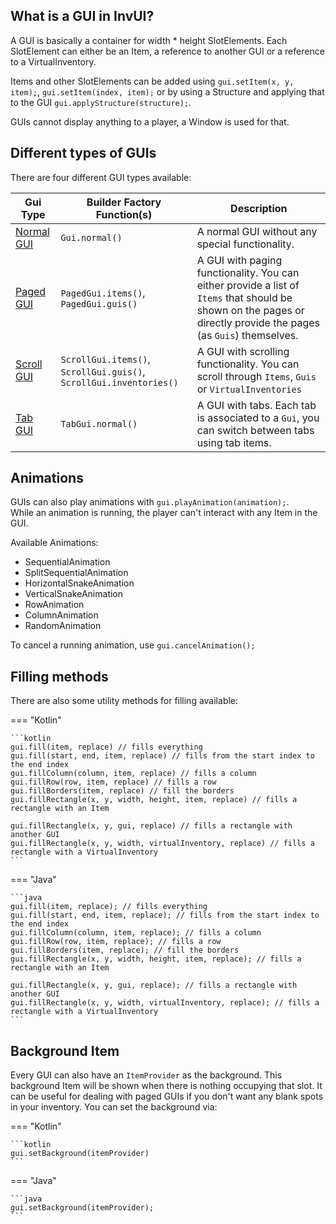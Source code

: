 ## What is a GUI in InvUI?

A GUI is basically a container for width * height SlotElements.
Each SlotElement can either be an Item, a reference to another GUI or a reference to a VirtualInventory.

Items and other SlotElements can be added using `gui.setItem(x, y, item);`, `gui.setItem(index, item);` or by using a Structure and applying that to the GUI `gui.applyStructure(structure);`.

GUIs cannot display anything to a player, a Window is used for that.

## Different types of GUIs

There are four different GUI types available:

| Gui Type                | Builder Factory Function(s)                                        | Description                                                                                                                                                       |
|-------------------------|--------------------------------------------------------------------|-------------------------------------------------------------------------------------------------------------------------------------------------------------------|
| [Normal GUI](normal.md) | `Gui.normal()`                                                     | A normal GUI without any special functionality.                                                                                                                   |
| [Paged GUI](paged.md)   | `PagedGui.items()`, `PagedGui.guis()`                              | A GUI with paging functionality. You can either provide a list of `Items` that should be shown on the pages or directly provide the pages (as `Guis`) themselves. |
| [Scroll GUI](scroll.md) | `ScrollGui.items()`, `ScrollGui.guis()`, `ScrollGui.inventories()` | A GUI with scrolling functionality. You can scroll through `Items`, `Guis` or `VirtualInventories`                                                                |
| [Tab GUI](tab.md)       | `TabGui.normal()`                                                  | A GUI with tabs. Each tab is associated to a `Gui`, you can switch between tabs using tab items.                                                                  |

## Animations

GUIs can also play animations with `gui.playAnimation(animation);`.  
While an animation is running, the player can't interact with any Item in the GUI.


Available Animations:

* SequentialAnimation
* SplitSequentialAnimation
* HorizontalSnakeAnimation
* VerticalSnakeAnimation
* RowAnimation
* ColumnAnimation
* RandomAnimation

To cancel a running animation, use `gui.cancelAnimation();`

## Filling methods

There are also some utility methods for filling available:

=== "Kotlin"

    ```kotlin
    gui.fill(item, replace) // fills everything
    gui.fill(start, end, item, replace) // fills from the start index to the end index
    gui.fillColumn(column, item, replace) // fills a column
    gui.fillRow(row, item, replace) // fills a row
    gui.fillBorders(item, replace) // fill the borders
    gui.fillRectangle(x, y, width, height, item, replace) // fills a rectangle with an Item

    gui.fillRectangle(x, y, gui, replace) // fills a rectangle with another GUI
    gui.fillRectangle(x, y, width, virtualInventory, replace) // fills a rectangle with a VirtualInventory
    ```

=== "Java"

    ```java
    gui.fill(item, replace); // fills everything
    gui.fill(start, end, item, replace); // fills from the start index to the end index
    gui.fillColumn(column, item, replace); // fills a column
    gui.fillRow(row, item, replace); // fills a row
    gui.fillBorders(item, replace); // fill the borders
    gui.fillRectangle(x, y, width, height, item, replace); // fills a rectangle with an Item

    gui.fillRectangle(x, y, gui, replace); // fills a rectangle with another GUI
    gui.fillRectangle(x, y, width, virtualInventory, replace); // fills a rectangle with a VirtualInventory
    ```

## Background Item

Every GUI can also have an ``ItemProvider`` as the background. This background Item will be shown when there is nothing occupying that slot. It can be useful for dealing with paged GUIs if you don't want any blank spots in your inventory.
You can set the background via:

=== "Kotlin"

    ```kotlin
    gui.setBackground(itemProvider)
    ```

=== "Java"

    ```java
    gui.setBackground(itemProvider);
    ```